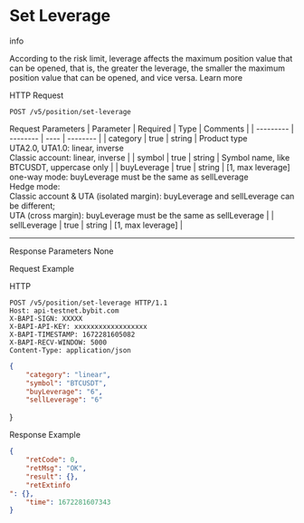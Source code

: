 # Set Leverage
info


According to the risk limit, leverage affects the maximum position value that can be opened, that is, the greater the leverage, the smaller the maximum position value that can be opened, and vice versa. Learn more


HTTP Request
```http
POST /v5/position/set-leverage
```

Request Parameters
| Parameter | Required | Type | Comments |
| --------- | -------- | ---- | -------- |
| category | true | string | Product type <br> UTA2.0, UTA1.0: linear, inverse <br> Classic account: linear, inverse |
| symbol | true | string | Symbol name, like BTCUSDT, uppercase only |
| buyLeverage | true | string | [1, max leverage] <br> one-way mode: buyLeverage must be the same as sellLeverage<br> Hedge mode: <br> Classic account & UTA (isolated margin): buyLeverage and sellLeverage can be different; <br> UTA (cross margin): buyLeverage must be the same as sellLeverage |
| sellLeverage | true | string | [1, max leverage] |

---



Response Parameters
None


Request Example

HTTP
 
  
  
```http
POST /v5/position/set-leverage HTTP/1.1
Host: api-testnet.bybit.com
X-BAPI-SIGN: XXXXX
X-BAPI-API-KEY: xxxxxxxxxxxxxxxxxx
X-BAPI-TIMESTAMP: 1672281605082
X-BAPI-RECV-WINDOW: 5000
Content-Type: application/json
```

```json
{
    "category": "linear",
    "symbol": "BTCUSDT",
    "buyLeverage": "6",
    "sellLeverage": "6"
```

}

Response Example
```json
{
    "retCode": 0,
    "retMsg": "OK",
    "result": {},
    "retExtinfo
": {},
    "time": 1672281607343
}
```


